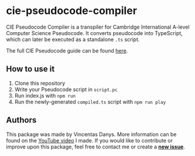 # cie-pseudocode-compiler
CIE Pseudocode Compiler is a transpiler for Cambridge International A-level Computer Science Pseudocode. It converts pseudocode into TypeScript, which can later be executed as a standalone `.ts` script.

The full CIE Pseudocode guide can be found [here](https://learnlearn.uk/alevelcs/wp-content/uploads/sites/20/2020/09/9608_PSEUDOCODE_GUIDE.pdf).

## How to use it
1. Clone this repository
2. Write your Pseudocode script in `script.pc`
3. Run index.js with `npm run`
4. Run the newly-generated `compiled.ts` script with `npm run play`

## Authors
This package was made by Vincentas Danys. More information can be found on the [YouTube video]() I made.
If you would like to contribute or improve upon this package, feel free to contact me or create a [__new issue__](https://github.com/VinceKaj/cie-pseudocode-compiler/issues).